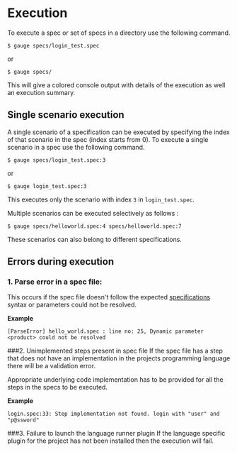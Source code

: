 # Execution

To execute a spec or set of specs in a directory use the following command.

```
$ gauge specs/login_test.spec
```
or
```
$ gauge specs/
```
This will give a colored console output with details of the execution as well an execution summary.

## Single scenario execution

A single scenario of a specification can be executed by specifying the index of that scenario in the spec (index starts from 0). To execute a single scenario in a spec use the following command.

```
$ gauge specs/login_test.spec:3
```

or

```
$ gauge login_test.spec:3
```

This executes only the scenario with index `3` in `login_test.spec`.

Multiple scenarios can be executed selectively as follows :

```
$ gauge specs/helloworld.spec:4 specs/helloworld.spec:7
```

These scenarios can also belong to different specifications.

## Errors during execution

### 1. Parse error in a spec file:

This occurs if the spec file doesn't follow the expected [specifications](../specifications/README.md) syntax or parameters could not be resolved.

**Example**

```
[ParseError] hello_world.spec : line no: 25, Dynamic parameter <product> could not be resolved
```



###2. Unimplemented steps present in spec file
If the spec file has a step that does not have an implementation in the projects programming language there will be a validation error.

Appropriate underlying code implementation has to be provided for all the steps in the specs to be executed.

**Example**

````
login.spec:33: Step implementation not found. login with "user" and "p@ssword"
````

###3. Failure to launch the language runner plugin
If the language specific plugin for the project has not been installed then the execution will fail.

